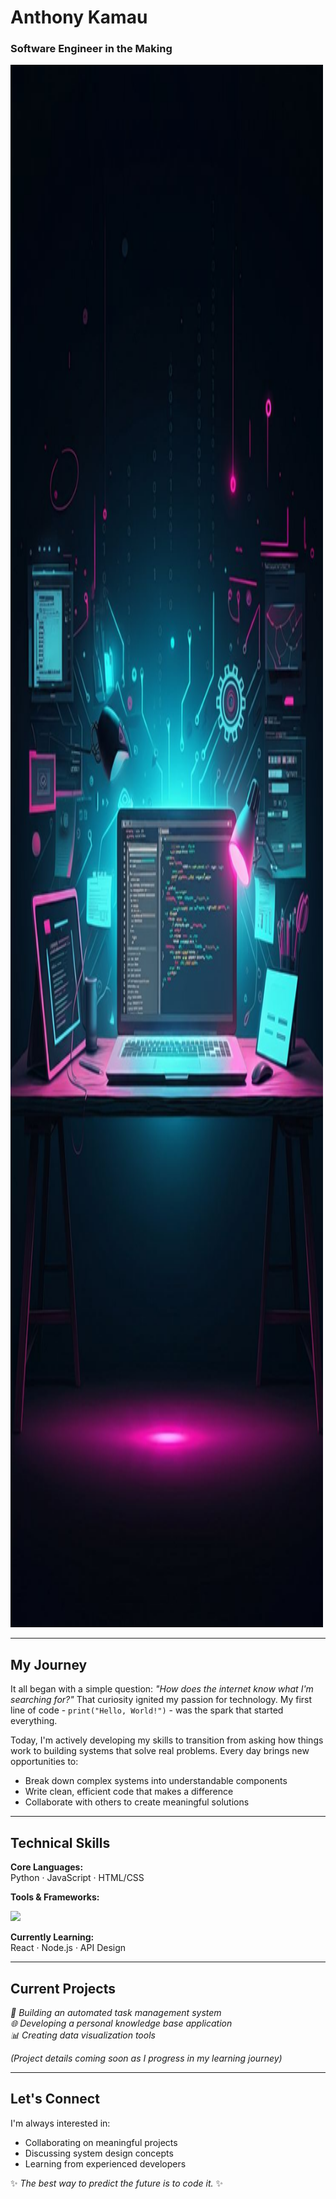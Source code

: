# Anthony Kamau  
### Software Engineer in the Making  


<img src="./assets/code.jpg" alt="Description" width="500" height="2500">

---

## My Journey  

It all began with a simple question: *"How does the internet know what I'm searching for?"* That curiosity ignited my passion for technology. My first line of code - `print("Hello, World!")` - was the spark that started everything.  

Today, I'm actively developing my skills to transition from asking how things work to building systems that solve real problems. Every day brings new opportunities to:  
- Break down complex systems into understandable components  
- Write clean, efficient code that makes a difference  
- Collaborate with others to create meaningful solutions  

---

## Technical Skills  

**Core Languages:**  
Python · JavaScript · HTML/CSS  

**Tools & Frameworks:**  


<p align="left">
  <img src="https://skillicons.dev/icons?i=html,css,python,django,git,github,linux,vscode" />
</p> 

**Currently Learning:**  
React · Node.js · API Design  

---

## Current Projects  

*🔧 Building an automated task management system*  
*🌐 Developing a personal knowledge base application*  
*📊 Creating data visualization tools*  

*(Project details coming soon as I progress in my learning journey)*  

---


## Let's Connect  

I'm always interested in:  
- Collaborating on meaningful projects  
- Discussing system design concepts  
- Learning from experienced developers  

✨ *The best way to predict the future is to code it.* ✨
